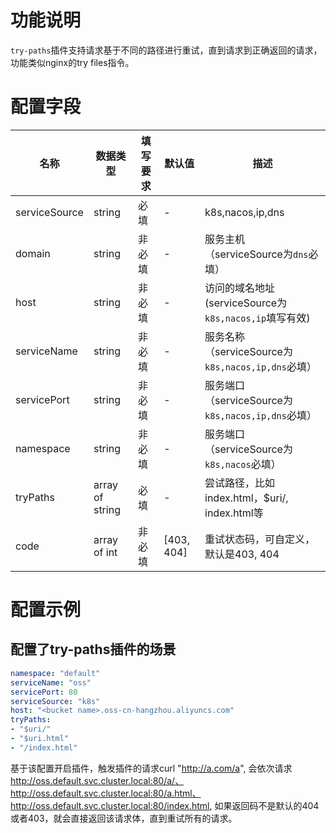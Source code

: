 # 功能说明
`try-paths`插件支持请求基于不同的路径进行重试，直到请求到正确返回的请求，功能类似nginx的try files指令。

# 配置字段

| 名称 | 数据类型 | 填写要求 |  默认值 | 描述 |
| -------- | -------- | -------- | -------- | -------- |
| serviceSource  | string           | 必填    | -          | k8s,nacos,ip,dns                                 |
| domain         | string           | 非必填  | -          | 服务主机（serviceSource为`dns`必填）                 |
| host         | string           | 非必填  | -            | 访问的域名地址(serviceSource为`k8s,nacos,ip`填写有效) |
| serviceName    | string           | 非必填  | -          | 服务名称（serviceSource为`k8s,nacos,ip,dns`必填）    |
| servicePort    | string           | 非必填  | -          | 服务端口（serviceSource为`k8s,nacos,ip,dns`必填）    |
| namespace      | string           | 非必填  | -          | 服务端口（serviceSource为`k8s,nacos`必填）           |
| tryPaths       | array of string  | 必填    | -          | 尝试路径，比如index.html，$uri/, index.html等        |
| code           | array of int     | 非必填  | [403, 404] | 重试状态码，可自定义，默认是403, 404                   |


# 配置示例

## 配置了try-paths插件的场景

```yaml
namespace: "default"
serviceName: "oss"
servicePort: 80
serviceSource: "k8s"
host: "<bucket name>.oss-cn-hangzhou.aliyuncs.com"
tryPaths:
- "$uri/"
- "$uri.html"
- "/index.html"

```

基于该配置开启插件，触发插件的请求curl "http://a.com/a", 会依次请求
http://oss.default.svc.cluster.local:80/a/、http://oss.default.svc.cluster.local:80/a.html、http://oss.default.svc.cluster.local:80/index.html, 如果返回码不是默认的404或者403，就会直接返回该请求体，直到重试所有的请求。
